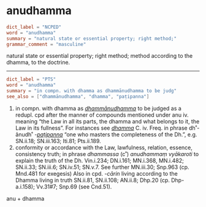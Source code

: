 # anudhamma

``` toml
dict_label = "NCPED"
word = "anudhamma"
summary = "natural state or essential property; right method;"
grammar_comment = "masculine"
```

natural state or essential property; right method; method according to the dhamma, to the doctrine.

--------------------

``` toml
dict_label = "PTS"
word = "anudhamma"
summary = "in compn. with dhamma as dhammānudhamma to be judg"
see_also = ["dhammānudhamma", "dhamma", "paṭipanna"]
```

1. in compn. with dhamma as *[dhammānudhamma](dhammānudhamma.md)* to be judged as a redupl. cpd after the manner of compounds mentioned under anu iv. meaning “the Law in all its parts, the dhamma and what belongs to it, the Law in its fullness”. For instances see *[dhamma](dhamma.md)* C. iv. Freq. in phrase dh˚\-ânudh˚ *\-[paṭipanna](paṭipanna.md)* “one who masters the completeness of the Dh.”, e.g. SN.ii.18; SN.iii.163; Iti.81; Pts.ii.189.
2. conformity or accordance with the Law, lawfulness, relation, essence, consistency truth; in phrase *dhammassa* (c˚) *anudhammaṃ vyākaroti* to explain the truth of the Dh. Vin.i.234; DN.i.161; MN.i.368, MN.i.482; SN.ii.33; SN.iii.6; SN.iv.51; SN.v.7. See further MN.iii.30; Snp.963 (cp. Mnd.481 for exegesis) Also in cpd. *\-cārin* living according to the Dhamma living in truth SN.ii.81, SN.ii.108; AN.ii.8; Dhp.20 (cp. Dhp\-a.i.158); Vv.31#7; Snp.69 (see Cnd.51).

anu \+ dhamma

